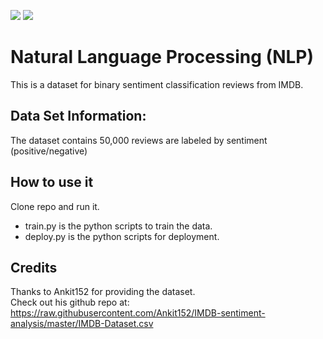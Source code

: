 <img src="https://img.shields.io/badge/Python-FFD43B?style=for-the-badge&logo=python&logoColor=blue" /> <img src="https://img.shields.io/badge/TensorFlow-%23FF6F00.svg?style=for-the-badge&logo=TensorFlow&logoColor=white" /> 

# Natural Language Processing (NLP)
This is a dataset for binary sentiment classification reviews from IMDB.

## Data Set Information:
The dataset contains 50,000 reviews are labeled by sentiment (positive/negative) 

## How to use it
Clone repo and run it.
- train.py is the python scripts to train the data.
- deploy.py is the python scripts for deployment.


## Credits
Thanks to Ankit152 for providing the dataset. <br>
Check out his github repo at: <br>
https://raw.githubusercontent.com/Ankit152/IMDB-sentiment-analysis/master/IMDB-Dataset.csv

